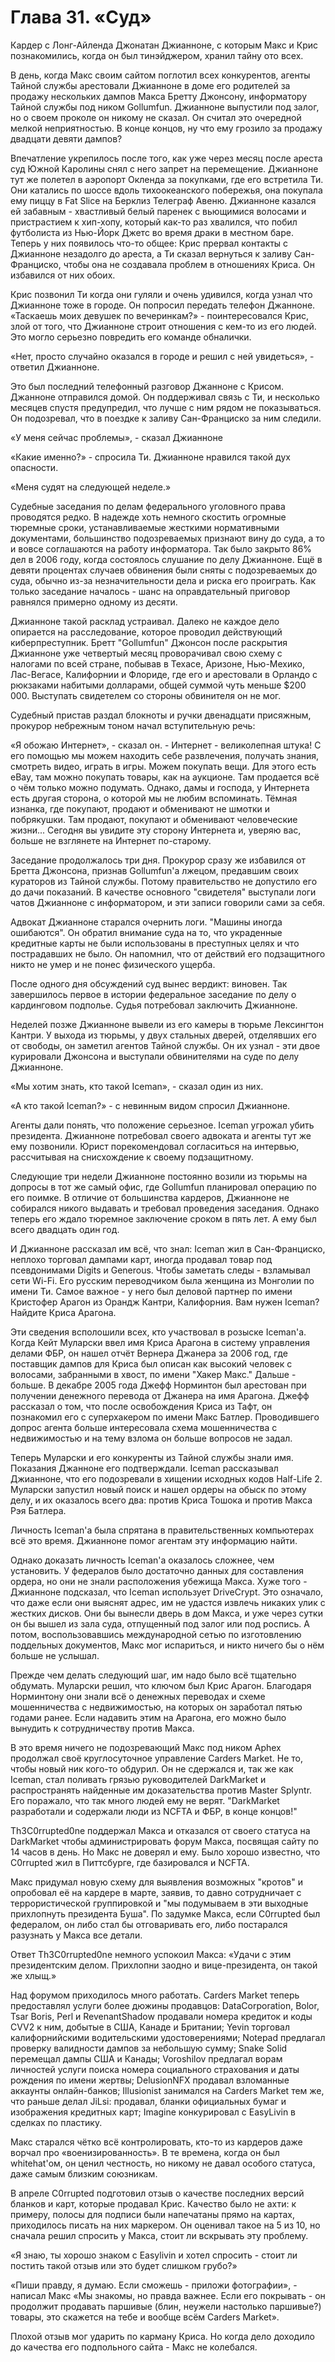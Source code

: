 # Глава 31. «Суд»

Кардер с Лонг-Айленда Джонатан Джианноне, с которым Макс и Крис познакомились, когда он был тинэйджером, хранил тайну ото всех.

В день, когда Макс своим сайтом поглотил всех конкурентов, агенты Тайной службы арестовали Джианноне в доме его родителей за продажу нескольких дампов Макса Бретту Джонсону, информатору Тайной службы под ником Gollumfun. Джианноне выпустили под залог, но о своем проколе он никому не сказал. Он считал это очередной мелкой неприятностью. В конце концов, ну что ему грозило за продажу двадцати девяти дампов?

Впечатление укрепилось после того, как уже через месяц после ареста суд Южной Каролины снял с него запрет на перемещение. Джианноне тут же полетел в аэропорт Окленда за покупками, где его встретила Ти. Они катались по шоссе вдоль тихоокеанского побережья, она покупала ему пиццу в Fat Slice на Берклиз Телеграф Авеню. Джианноне казался ей забавным - хвастливый белый паренек с вьющимися волосами и пристрастием к хип-хопу, который как-то раз хвалился, что побил футболиста из Нью-Йорк Джетс во время драки в местном баре. Теперь у них появилось что-то общее: Крис прервал контакты с Джианноне незадолго до ареста, а Ти сказал вернуться к заливу Сан-Франциско, чтобы она не создавала проблем в отношениях Криса. Он избавился от них обоих.

Крис позвонил Ти когда они гуляли и очень удивился, когда узнал что Джианноне тоже в городе. Он попросил передать телефон Джанноне. «Таскаешь моих девушек по вечеринкам?» - поинтересовался Крис, злой от того, что Джианноне строит отношения с кем-то из его людей. Это могло серьезно повредить его команде обналички.

«Нет, просто случайно оказался в городе и решил с ней увидеться», - ответил Джианноне.

Это был последний телефонный разговор Джанноне с Крисом. Джанноне отправился домой. Он поддерживал связь с Ти, и несколько месяцев спустя предупредил, что лучше с ним рядом не показываться. Он подозревал, что в поездке к заливу Сан-Франциско за ним следили.

«У меня сейчас проблемы», - сказал Джианноне

«Какие именно?» - спросила Ти. Джианноне нравился такой дух опасности.

«Меня судят на следующей неделе.»

Судебные заседания по делам федерального уголовного права проводятся редко. В надежде хоть немного скостить огромные тюремные сроки, устанавливаемые жесткими нормативными документами, большинство подозреваемых признают вину до суда, а то и вовсе соглашаются на работу информатора. Так было закрыто 86% дел в 2006 году, когда состоялось слушание по делу Джианноне. Ещё в девяти процентах случаев обвинения были сняты с подозреваемых до суда, обычно из-за незначительности дела и риска его проиграть. Как только заседание началось - шанс на оправдательный приговор равнялся примерно одному из десяти.

Джианноне такой расклад устраивал. Далеко не каждое дело опирается на расследование, которое проводил действующий киберпреступник. Бретт "Gollumfun" Джонсон после раскрытия Джианноне уже четвертый месяц проворачивал свою схему с налогами по всей стране, побывав в Техасе, Аризоне, Нью-Мехико, Лас-Вегасе, Калифорнии и Флориде, где его и арестовали в Орландо с рюкзаками набитыми долларами, общей суммой чуть меньше $200 000. Выступать свидетелем со стороны обвинителя он не мог.

Судебный пристав раздал блокноты и ручки двенадцати присяжным, прокурор небрежным тоном начал вступительную речь:

«Я обожаю Интернет», - сказал он. - Интернет - великолепная штука! С его помощью мы можем находить себе развлечения, получать знания, смотреть видео, играть в игры. Можем покупать вещи. Для этого есть eBay, там можно покупать товары, как на аукционе. Там продается всё о чём только можно подумать. Однако, дамы и господа, у Интернета есть другая сторона, о которой мы не любим вспоминать. Тёмная изнанка, где покупают, продают и обменивают не шмотки и побрякушки. Там продают, покупают и обменивают человеческие жизни... Сегодня вы увидите эту сторону Интернета и, уверяю вас, больше не взглянете на Интернет по-старому.

Заседание продолжалось три дня. Прокурор сразу же избавился от Бретта Джонсона, признав Gollumfun'а лжецом, предавшим своих кураторов из Тайной службы. Потому правительство не допустило его до дачи показаний. В качестве основного "свидетеля" выступали логи чатов Джианноне с информатором, и эти записи говорили сами за себя.

Адвокат Джианноне старался очернить логи. "Машины иногда ошибаются". Он обратил внимание суда на то, что украденные кредитные карты не были использованы в преступных целях и что пострадавших не было. Он напомнил, что от действий его подзащитного никто не умер и не понес физического ущерба.

После одного дня обсуждений суд вынес вердикт: виновен. Так завершилось первое в истории федеральное заседание по делу о кардинговом подполье. Судья потребовал заключить Джианноне.

Неделей позже Джианноне вывели из его камеры в тюрьме Лексингтон Кантри. У выхода из тюрьмы, у двух стальных дверей, отделявших его от свободы, он заметил агентов Тайной службы. Он их узнал - эти двое курировали Джонсона и выступали обвинителями на суде по делу Джианноне.

«Мы хотим знать, кто такой Iceman», - сказал один из них.

«А кто такой Iceman?» - с невинным видом спросил Джианноне.

Агенты дали понять, что положение серьезное. Iceman угрожал убить президента. Джианноне потребовал своего адвоката и агенты тут же ему позвонили. Юрист порекомендовал согласиться на интервью, рассчитывая на снисхождение к своему подзащитному.

Следующие три недели Джианноне постоянно возили из тюрьмы на допросы в тот же самый офис, где Gollumfun планировал операцию по его поимке. В отличие от большинства кардеров, Джианноне не собирался никого выдавать и требовал проведения заседания. Однако теперь его ждало тюремное заключение сроком в пять лет. А ему был всего двадцать один год.

И Джианноне рассказал им всё, что знал: Iceman жил в Сан-Франциско, неплохо торговал дампами карт, иногда продавал товар под псевдонимами Digits и Generous. Чтобы заметать следы - взламывал сети Wi-Fi. Его русским переводчиком была женщина из Монголии по имени Ти. Самое важное - у него был деловой партнер по имени Кристофер Арагон из Орандж Кантри, Калифорния. Вам нужен Iceman? Найдите Криса Арагона.

Эти сведения всполошили всех, кто участвовал в розыске Iceman'а. Когда Кейт Муларски ввел имя Криса Арагона в систему управления делами ФБР, он нашел отчёт Вернера Джанера за 2006 год, где поставщик дампов для Криса был описан как высокий человек с волосами, забранными в хвост, по имени "Хакер Макс." Дальше - больше. В декабре 2005 года Джефф Норминтон был арестован при получении денежного перевода от Джанера на имя Арагона. Джефф рассказал о том, что после освобождения Криса из Тафт, он познакомил его с суперхакером по имени Макс Батлер. Проводившего допрос агента больше интересовала схема мошенничества с недвижимостью и на тему взлома он больше вопросов не задал.

Теперь Муларски и его конкуренты из Тайной службы знали имя. Показания Джанноне его подтверждали. Iceman рассказывал Джианноне, что его подозревали в хищении исходных кодов Half-Life 2. Муларски запустил новый поиск и нашел ордеры на обыск по этому делу, и их оказалось всего два: против Криса Тошока и против Макса Рэя Батлера.

Личность Iceman'а была спрятана в правительственных компьютерах всё это время. Джианноне помог агентам эту информацию найти.

Однако доказать личность Iceman'а оказалось сложнее, чем установить. У федералов было достаточно данных для составления ордера, но они не знали расположения убежища Макса. Хуже того - Джианноне подсказал, что Iceman использует DriveCrypt. Это означало, что даже если они выяснят адрес, им не удастся извлечь никаких улик с жестких дисков. Они бы вынесли дверь в дом Макса, и уже через сутки он бы вышел из зала суда, отпущенный под залог или под роспись. А потом, воспользовавшись международной сетью по изготовлению поддельных документов, Макс мог испариться, и никто ничего бы о нём больше не услышал.

Прежде чем делать следующий шаг, им надо было всё тщательно обдумать. Муларски решил, что ключом был Крис Арагон. Благодаря Норминтону они знали всё о денежных переводах и схеме мошенничества с недвижимостью, на которых он заработал пятью годами ранее. Если надавить этим на Арагона, его можно было вынудить к сотрудничеству против Макса.

В это время ничего не подозревающий Макс под ником Aphex продолжал своё круглосуточное управление Carders Market. Не то, чтобы новый ник кого-то обдурил. Он не сдержался и, так же как Iceman, стал поливать грязью руководителей DarkMarket и распространять найденные им доказательства против Master Splyntr. Его поражало, что так много людей ему не верят. "DarkMarket разработали и содержали люди из NCFTA и ФБР, в конце концов!"

Th3C0rrupted0ne поддержал Макса и отказался от своего статуса на DarkMarket чтобы администрировать форум Макса, посвящая сайту по 14 часов в день. Но Макс не доверял и ему. Было хорошо известно, что C0rrupted жил в Питтсбурге, где базировался и NCFTA.

Макс придумал новую схему для выявления возможных "кротов" и опробовал её на кардере в марте, заявив, то давно сотрудничает с террористической группировкой и "мы подумываем в эти выходные прихлопнуть президента Буша". По задумке Макса, если C0rrupted был федералом, он либо стал бы отговаривать его, либо постарался разузнать у Макса все детали.

Ответ Th3C0rrupted0ne немного успокоил Макса: «Удачи с этим президентским делом. Прихлопни заодно и вице-президента, он такой же хлыщ.»

Над форумом приходилось много работать. Carders Market теперь предоставлял услуги более дюжины продавцов: DataCorporation, Bolor, Tsar Boris, Perl и RevenantShadow продавали номера кредиток и коды CVV2 к ним, добытые в США, Канаде и Британии; Yevin торговал калифорнийскими водительскими удостоверениями; Notepad предлагал проверку валидности дампов за небольшую сумму; Snake Solid перемещал дампы США и Канады; Voroshilov предлагал ворам личностей услуги поиска номера социального страхования и даты рождения по имени жертвы; DelusionNFX продавал взломанные аккаунты онлайн-банков; Illusionist занимался на Carders Market тем же, что раньше делал JiLsi: продавал, бланки официальных бумаг и изображения кредитных карт; Imagine конкурировал с EasyLivin в сделках по пластику.

Макс старался чётко всё контролировать, кто-то из кардеров даже ворчал про «военизированность». В те времена, когда он был whitehat'ом, он ценил честность, но никому не давал особого статуса, даже самым близким союзникам.

В апреле C0rrupted подготовил отзыв о качестве последних версий бланков и карт, которые продавал Крис. Качество было не ахти: к примеру, полосы для подписи были напечатаны прямо на картах, приходилось писать на них маркером. Он оценивал такое на 5 из 10, но сначала решил спросить у Макса, стоит ли вскрывать эту проблему.

«Я знаю, ты хорошо знаком с Easylivin и хотел спросить - стоит ли постить такой отзыв или это будет слишком грубо?»

«Пиши правду, я думаю. Если сможешь - приложи фотографии», - написал Макс «Мы знакомы, но правда важнее. Если его покрывать - он продолжит продавать паршивые (блин, неужели настолько паршивые?) товары, это скажется на тебе и вообще всём Carders Market».

Плохой отзыв мог ударить по карману Криса. Но когда дело доходило до качества его подпольного сайта - Макс не колебался.
